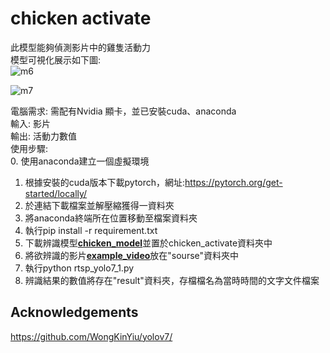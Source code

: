 # chicken activate

此模型能夠偵測影片中的雞隻活動力  
模型可視化展示如下圖:  
![m6](https://hackmd.io/_uploads/HkC_W9l26.jpg)

![m7](https://hackmd.io/_uploads/BkxA_Z9l3a.jpg)

電腦需求: 需配有Nvidia 顯卡，並已安裝cuda、anaconda  
輸入: 影片  
輸出: 活動力數值  
使用步驟:  
0. 使用anaconda建立一個虛擬環境  
1. 根據安裝的cuda版本下載pytorch，網址:https://pytorch.org/get-started/locally/  
2. 於連結下載檔案並解壓縮獲得一資料夾  
3. 將anaconda終端所在位置移動至檔案資料夾  
4. 執行pip install -r requirement.txt
5. 下載辨識模型[**chicken_model**](https://github.com/RuiXiangZhou/chicken_activate/releases/download/model/best_chi.pt)並置於chicken_activate資料夾中
6. 將欲辨識的影片[**example_video**](https://github.com/RuiXiangZhou/chicken_activate/releases/download/model/Generic_DAHUA-001-20230616-154321-1686901401534-7.mp4)放在"sourse"資料夾中  
7. 執行python rtsp_yolo7_1.py  
8. 辨識結果的數值將存在"result"資料夾，存檔檔名為當時時間的文字文件檔案  


## Acknowledgements
https://github.com/WongKinYiu/yolov7/

